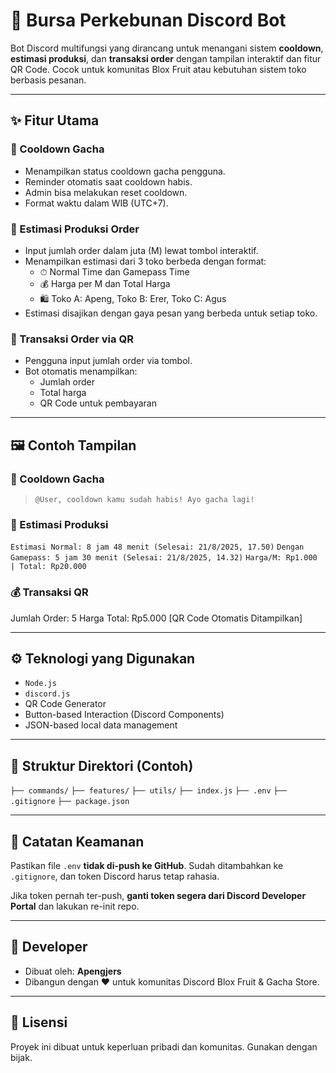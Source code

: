 # 🤖 Bursa Perkebunan Discord Bot

Bot Discord multifungsi yang dirancang untuk menangani sistem **cooldown**, **estimasi produksi**, dan **transaksi order** dengan tampilan interaktif dan fitur QR Code. Cocok untuk komunitas Blox Fruit atau kebutuhan sistem toko berbasis pesanan.

---

## ✨ Fitur Utama

### 🎯 Cooldown Gacha
- Menampilkan status cooldown gacha pengguna.
- Reminder otomatis saat cooldown habis.
- Admin bisa melakukan reset cooldown.
- Format waktu dalam WIB (UTC+7).

### 🧮 Estimasi Produksi Order
- Input jumlah order dalam juta (M) lewat tombol interaktif.
- Menampilkan estimasi dari 3 toko berbeda dengan format:
  - ⏱ Normal Time dan Gamepass Time
  - 💰 Harga per M dan Total Harga
  - 🛍 Toko A: Apeng, Toko B: Erer, Toko C: Agus
- Estimasi disajikan dengan gaya pesan yang berbeda untuk setiap toko.

### 💸 Transaksi Order via QR
- Pengguna input jumlah order via tombol.
- Bot otomatis menampilkan:
  - Jumlah order
  - Total harga
  - QR Code untuk pembayaran

---

## 🖼 Contoh Tampilan

### 🔄 Cooldown Gacha
> `@User, cooldown kamu sudah habis! Ayo gacha lagi!`

### 🧾 Estimasi Produksi
```Estimasi Normal: 8 jam 48 menit (Selesai: 21/8/2025, 17.50)```
```Dengan Gamepass: 5 jam 30 menit (Selesai: 21/8/2025, 14.32)```
```Harga/M: Rp1.000 | Total: Rp20.000```

### 💰 Transaksi QR
Jumlah Order: 5
Harga Total: Rp5.000
[QR Code Otomatis Ditampilkan]

---

## ⚙️ Teknologi yang Digunakan
- `Node.js`
- `discord.js`
- QR Code Generator
- Button-based Interaction (Discord Components)
- JSON-based local data management

---

## 📁 Struktur Direktori (Contoh)
```├── commands/```
```├── features/```
```├── utils/```
```├── index.js```
```├── .env```
```├── .gitignore```
```├── package.json```

---

## 🚫 Catatan Keamanan
Pastikan file `.env` **tidak di-push ke GitHub**. Sudah ditambahkan ke `.gitignore`, dan token Discord harus tetap rahasia.

Jika token pernah ter-push, **ganti token segera dari Discord Developer Portal** dan lakukan re-init repo.

---

## 📌 Developer
- Dibuat oleh: **Apengjers**
- Dibangun dengan ❤️ untuk komunitas Discord Blox Fruit & Gacha Store.

---

## 📜 Lisensi
Proyek ini dibuat untuk keperluan pribadi dan komunitas. Gunakan dengan bijak.
